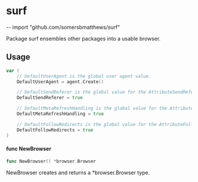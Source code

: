 # surf
--
    import "github.com/somersbmatthews/surf"

Package surf ensembles other packages into a usable browser.

## Usage

```go
var (
	// DefaultUserAgent is the global user agent value.
	DefaultUserAgent = agent.Create()

	// DefaultSendReferer is the global value for the AttributeSendReferer attribute.
	DefaultSendReferer = true

	// DefaultMetaRefreshHandling is the global value for the AttributeHandleRefresh attribute.
	DefaultMetaRefreshHandling = true

	// DefaultFollowRedirects is the global value for the AttributeFollowRedirects attribute.
	DefaultFollowRedirects = true
)
```

#### func  NewBrowser

```go
func NewBrowser() *browser.Browser
```
NewBrowser creates and returns a *browser.Browser type.
